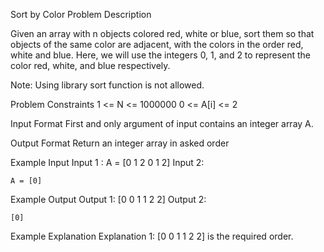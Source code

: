 Sort by Color
Problem Description

Given an array with n objects colored red, white or blue, sort them so that objects of the same color are adjacent, with the colors in the order red, white and blue.
Here, we will use the integers 0, 1, and 2 to represent the color red, white, and blue respectively.

Note: Using library sort function is not allowed.



Problem Constraints
1 <= N <= 1000000
0 <= A[i] <= 2


Input Format
First and only argument of input contains an integer array A.


Output Format
Return an integer array in asked order


Example Input
Input 1 :
    A = [0 1 2 0 1 2]
Input 2:

    A = [0]


Example Output
Output 1:
    [0 0 1 1 2 2]
Output 2:

    [0]


Example Explanation
Explanation 1:
    [0 0 1 1 2 2] is the required order.
